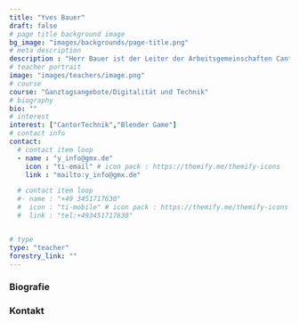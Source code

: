 ```yaml
---
title: "Yves Bauer"
draft: false
# page title background image
bg_image: "images/backgrounds/page-title.png"
# meta description
description : "Herr Bauer ist der Leiter der Arbeitsgemeinschaften CantorTechnik und Blender Game am Georg-Cantor-Gymnasium."
# teacher portrait
image: "images/teachers/image.png"
# course
course: "Ganztagsangebote/Digitalität und Technik"
# biography
bio: ""
# interest
interest: ["CantorTechnik","Blender Game"]
# contact info
contact:
  # contact item loop
  - name : "y_info@gmx.de"
    icon : "ti-email" # icon pack : https://themify.me/themify-icons
    link : "mailto:y_info@gmx.de"

  # contact item loop
  #- name : "+49 3451717630"
  #  icon : "ti-mobile" # icon pack : https://themify.me/themify-icons
  #  link : "tel:+493451717630"


# type
type: "teacher"
forestry_link: ""
---
```

### Biografie

### Kontakt
